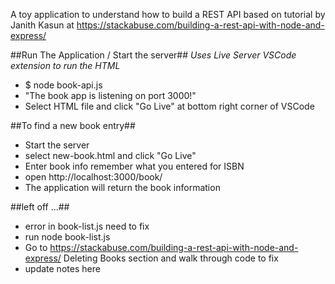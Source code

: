 A toy application to understand how to build a REST API
based on tutorial by Janith Kasun at https://stackabuse.com/building-a-rest-api-with-node-and-express/

##Run The Application / Start the server##
_Uses Live Server VSCode extension to run the HTML_

* $ node book-api.js
* "The book app is listening on port 3000!"
* Select HTML file and click "Go Live" at bottom right corner of VSCode

##To find a new book entry##

* Start the server
* select new-book.html and click "Go Live"
* Enter book info remember what you entered for ISBN
* open http://localhost:3000/book/<your isbn number>
* The application will return the book information

##left off ...##
* error in book-list.js need to fix
* run node book-list.js
* Go to https://stackabuse.com/building-a-rest-api-with-node-and-express/ Deleting Books section and walk through code to fix
* update notes here
